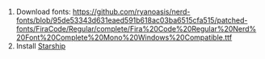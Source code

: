 1. Download fonts: 
https://github.com/ryanoasis/nerd-fonts/blob/95de53343d631eaed591b618ac03ba6515cfa515/patched-fonts/FiraCode/Regular/complete/Fira%20Code%20Regular%20Nerd%20Font%20Complete%20Mono%20Windows%20Compatible.ttf
2. Install [Starship](https://starship.rs/guide/#%F0%9F%9A%80-installation)
